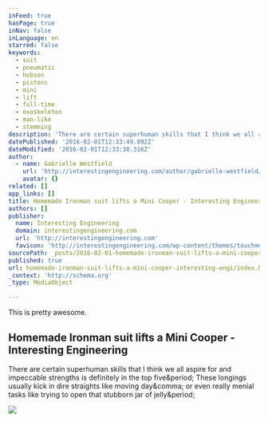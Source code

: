 ```yaml
---
inFeed: true
hasPage: true
inNav: false
inLanguage: en
starred: false
keywords:
  - suit
  - pneumatic
  - hobson
  - pistons
  - mini
  - lift
  - full-time
  - exoskeleton
  - man-like
  - stemming
description: 'There are certain superhuman skills that I think we all aspire for and impeccable strengths is definitely in the top five. These longings usually kick in dire straights like moving day, or even really menial tasks like trying to open that stubborn jar of jelly.'
datePublished: '2016-02-01T12:33:49.092Z'
dateModified: '2016-02-01T12:33:30.316Z'
author:
  - name: Gabrielle Westfield
    url: 'http://interestingengineering.com/author/gabrielle-westfield/'
    avatar: {}
related: []
app_links: []
title: Homemade Ironman suit lifts a Mini Cooper - Interesting Engineering
authors: []
publisher:
  name: Interesting Engineering
  domain: interestingengineering.com
  url: 'http://interestingengineering.com'
  favicon: 'http://interestingengineering.com/wp-content/themes/touchmedya/images/favicon/favicon16.png'
sourcePath: _posts/2016-02-01-homemade-ironman-suit-lifts-a-mini-cooper-interesting-engi.md
published: true
url: homemade-ironman-suit-lifts-a-mini-cooper-interesting-engi/index.html
_context: 'http://schema.org'
_type: MediaObject

---
```

This is pretty awesome.

<article style=""><h1>Homemade Ironman suit lifts a Mini Cooper - Interesting Engineering</h1><p>There are certain superhuman skills that I think we all aspire for and impeccable strengths is definitely in the top five&amp;period; These longings usually kick in dire straights like moving day&amp;comma; or even really menial tasks like trying to open that stubborn jar of jelly&amp;period;</p><img src="http://interestingengineering.com/wp-content/uploads/2016/01/ironman.jpg" /></article>